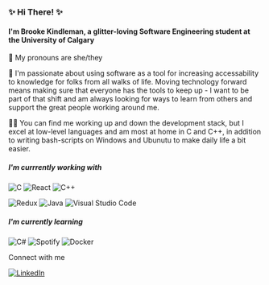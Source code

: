 ### ✨ Hi There! ✨ 
#### I'm Brooke Kindleman, a glitter-loving Software Engineering student at the University of Calgary

 👋 My pronouns are she/they


 🌻 I'm passionate about using software as a tool for increasing accessability to knowledge for folks from all walks of life. Moving technology forward means making sure that everyone has the tools to keep up - I want to be part of that shift and am always looking for ways to learn from others and support the great people working around me. 

 👩‍💻 You can find me working up and down the development stack, but I excel at low-level languages and am most at home in C and C++, in addition to writing bash-scripts on Windows and Ubunutu to make daily life a bit easier. 

 ##### I'm currrently working with

![C](https://img.shields.io/badge/c-%2300599C.svg?style=for-the-badge&logo=c&logoColor=white)   ![React](https://img.shields.io/badge/react-%2320232a.svg?style=for-the-badge&logo=react&logoColor=%2361DAFB) ![C++](https://img.shields.io/badge/c++-%2300599C.svg?style=for-the-badge&logo=c%2B%2B&logoColor=white) 

![Redux](https://img.shields.io/badge/redux-%23593d88.svg?style=for-the-badge&logo=redux&logoColor=white) ![Java](https://img.shields.io/badge/java-%23ED8B00.svg?style=for-the-badge&logo=java&logoColor=white)  ![Visual Studio Code](https://img.shields.io/badge/Visual%20Studio%20Code-0078d7.svg?style=for-the-badge&logo=visual-studio-code&logoColor=white)

##### I'm currently learning 

![C#](https://img.shields.io/badge/c%23-%23239120.svg?style=for-the-badge&logo=c-sharp&logoColor=white) ![Spotify](https://img.shields.io/badge/Spotify-1ED760?style=for-the-badge&logo=spotify&logoColor=white)
![Docker](https://img.shields.io/badge/docker-%230db7ed.svg?style=for-the-badge&logo=docker&logoColor=white)

Connect with me

[![LinkedIn](https://img.shields.io/badge/linkedin-%230077B5.svg?style=for-the-badge&logo=linkedin&logoColor=white)]( www.linkedin.com/in/brooke-kindleman)

